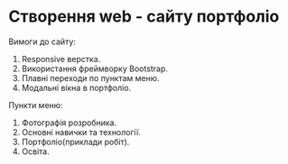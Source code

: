 # Створення web - сайту портфоліо

Вимоги до сайту:

1. Responsive верстка.
2. Використання фреймворку Bootstrap.
3. Плавні переходи по пунктам меню.
4. Модальні вікна в портфоліо.

Пункти меню:

1. Фотографія розробника.
2. Основні навички та технології.
3. Портфоліо(приклади робіт).
4. Освіта.
